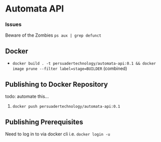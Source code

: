 # Automata API

### Issues
Beware of the Zombies `ps aux | grep defunct`

## Docker
* `docker build . -t persuadertechnology/automata-api:0.1 && docker image prune --filter label=stage=BUILDER` (combined)

## Publishing to Docker Repository
todo: automate this...
1. `docker push persuadertechnology/automata-api:0.1`

## Publishing Prerequisites
Need to log in to via docker cli i.e. `docker login -u`
